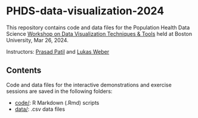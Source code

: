 # PHDS-data-visualization-2024

This repository contains code and data files for the Population Health Data Science [Workshop on Data Visualization Techniques & Tools](https://sites.bu.edu/ph-datascience/2023/08/09/mar-26-workshop-on-data-visualization-techniques-tools/) held at Boston University, Mar 26, 2024.

Instructors: [Prasad Patil](https://www.bu.edu/sph/profile/prasad-patil/) and [Lukas Weber](https://lmweber.org/)


## Contents

Code and data files for the interactive demonstrations and exercise sessions are saved in the following folders:

- [code/](code/): R Markdown (.Rmd) scripts
- [data/](data/): .csv data files
